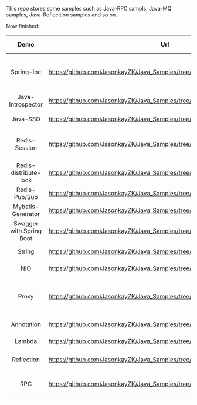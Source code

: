 This repo stores some samples such as Java-RPC sampls, Java-MQ samples, Java-Reflecltion samples and so on.

Now finished: 

|           Demo           | Url                                                          | Last Modified |                           Comment                            |
| :----------------------: | ------------------------------------------------------------ | :-----------: | :----------------------------------------------------------: |
|        Spring-Ioc        | https://github.com/JasonkayZK/Java_Samples/tree/spring-ioc   |  2020-03-02   | 文章: [实现一个简单的SpringIOC容器](https://jasonkayzk.github.io/2020/03/02/实现一个简单的SpringIOC容器/) |
|    Java-Introspector     | https://github.com/JasonkayZK/Java_Samples/tree/java-introspector |  2020-03-02   | 文章: [Java的内省技术](https://jasonkayzk.github.io/2020/03/02/Java的内省技术/) |
|         Java-SSO         | https://github.com/JasonkayZK/Java_Samples/tree/java-sso     |  2020-02-12   |                        **UNFINISHED**                        |
|      Redis-Session       | https://github.com/JasonkayZK/Java_Samples/tree/redis-session |  2020-02-10   |               使用: Spring-session-data-redis                |
|  Redis-distribute-lock   | https://github.com/JasonkayZK/Java_Samples/tree/redis-distribute-lock |  2020-02-09   |                                                              |
|      Redis-Pub/Sub       | https://github.com/JasonkayZK/Java_Samples/tree/redis-pub/sub |  2020-02-09   |                                                              |
|    Mybatis-Generator     | https://github.com/JasonkayZK/Java_Samples/tree/mybatis-generator |  2020-01-15   |                                                              |
| Swagger with Spring Boot | https://github.com/JasonkayZK/Java_Samples/tree/swagger      |  2020-01-02   |                                                              |
|          String          | https://github.com/JasonkayZK/Java_Samples/tree/master/src/main/java/string |  2019-10-02   |                                                              |
|           NIO            | https://github.com/JasonkayZK/Java_Samples/tree/master/src/main/java/nio |  2019-09-25   |                                                              |
|          Proxy           | https://github.com/JasonkayZK/Java_Samples/tree/master/src/main/java/proxy |  2019-09-18   |  Static Proxy<br />Dynamic Proxy(CGLib, JDK)<br />Included   |
|        Annotation        | https://github.com/JasonkayZK/Java_Samples/tree/master/src/main/java/annotation |  2019-09-18   |                                                              |
|          Lambda          | https://github.com/JasonkayZK/Java_Samples/tree/master/src/main/java/lambda |  2019-09-16   |                                                              |
|        Reflection        | https://github.com/JasonkayZK/Java_Samples/tree/java-reflection |  2019-09-14   | 文章: [Java反射基础总结](https://jasonkayzk.github.io/2019/09/14/Java反射基础总结/) |
|           RPC            | https://github.com/JasonkayZK/Java_Samples/tree/java-rpc     |  2019-09-14   | 文章: [Java实现的一个原生RPC例子](https://jasonkayzk.github.io/2019/09/13/Java实现的一个原生RPC例子/) |
